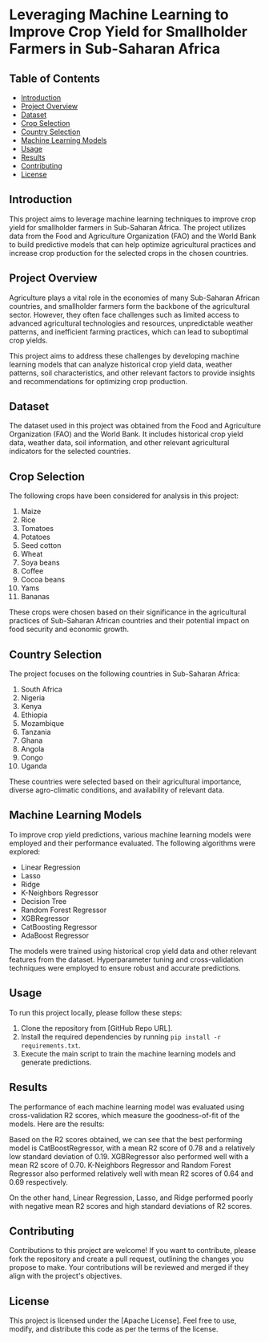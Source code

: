 # Leveraging Machine Learning to Improve Crop Yield for Smallholder Farmers in Sub-Saharan Africa

## Table of Contents

- [Introduction](#introduction)
- [Project Overview](#project-overview)
- [Dataset](#dataset)
- [Crop Selection](#crop-selection)
- [Country Selection](#country-selection)
- [Machine Learning Models](#machine-learning-models)
- [Usage](#usage)
- [Results](#results)
- [Contributing](#contributing)
- [License](#license)

## Introduction

This project aims to leverage machine learning techniques to improve crop yield for smallholder farmers in Sub-Saharan Africa. The project utilizes data from the Food and Agriculture Organization (FAO) and the World Bank to build predictive models that can help optimize agricultural practices and increase crop production for the selected crops in the chosen countries.

## Project Overview

Agriculture plays a vital role in the economies of many Sub-Saharan African countries, and smallholder farmers form the backbone of the agricultural sector. However, they often face challenges such as limited access to advanced agricultural technologies and resources, unpredictable weather patterns, and inefficient farming practices, which can lead to suboptimal crop yields.

This project aims to address these challenges by developing machine learning models that can analyze historical crop yield data, weather patterns, soil characteristics, and other relevant factors to provide insights and recommendations for optimizing crop production.

## Dataset

The dataset used in this project was obtained from the Food and Agriculture Organization (FAO) and the World Bank. It includes historical crop yield data, weather data, soil information, and other relevant agricultural indicators for the selected countries.

## Crop Selection

The following crops have been considered for analysis in this project:

1. Maize
2. Rice
3. Tomatoes
4. Potatoes
5. Seed cotton
6. Wheat
7. Soya beans
8. Coffee
9. Cocoa beans
10. Yams
11. Bananas

These crops were chosen based on their significance in the agricultural practices of Sub-Saharan African countries and their potential impact on food security and economic growth.

## Country Selection

The project focuses on the following countries in Sub-Saharan Africa:

1. South Africa
2. Nigeria
3. Kenya
4. Ethiopia
5. Mozambique
6. Tanzania
7. Ghana
8. Angola
9. Congo
10. Uganda

These countries were selected based on their agricultural importance, diverse agro-climatic conditions, and availability of relevant data.

## Machine Learning Models

To improve crop yield predictions, various machine learning models were employed and their performance evaluated. The following algorithms were explored:

- Linear Regression
- Lasso
- Ridge
- K-Neighbors Regressor
- Decision Tree
- Random Forest Regressor
- XGBRegressor
- CatBoosting Regressor
- AdaBoost Regressor

The models were trained using historical crop yield data and other relevant features from the dataset. Hyperparameter tuning and cross-validation techniques were employed to ensure robust and accurate predictions.

## Usage

To run this project locally, please follow these steps:

1. Clone the repository from [GitHub Repo URL].
2. Install the required dependencies by running `pip install -r requirements.txt`.
3. Execute the main script to train the machine learning models and generate predictions.

## Results

The performance of each machine learning model was evaluated using cross-validation R2 scores, which measure the goodness-of-fit of the models. Here are the results:


Based on the R2 scores obtained, we can see that the best performing model is CatBoostRegressor, with a mean R2 score of 0.78 and a relatively low standard deviation of 0.19. XGBRegressor also performed well with a mean R2 score of 0.70. K-Neighbors Regressor and Random Forest Regressor also performed relatively well with mean R2 scores of 0.64 and 0.69 respectively.

On the other hand, Linear Regression, Lasso, and Ridge performed poorly with negative mean R2 scores and high standard deviations of R2 scores.

## Contributing

Contributions to this project are welcome! If you want to contribute, please fork the repository and create a pull request, outlining the changes you propose to make. Your contributions will be reviewed and merged if they align with the project's objectives.

## License

This project is licensed under the [Apache License]. Feel free to use, modify, and distribute this code as per the terms of the license.
